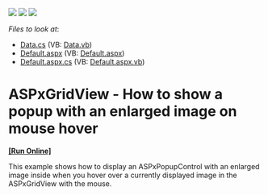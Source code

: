 <!-- default badges list -->
![](https://img.shields.io/endpoint?url=https://codecentral.devexpress.com/api/v1/VersionRange/128535491/21.2.5%2B)
[![](https://img.shields.io/badge/Open_in_DevExpress_Support_Center-FF7200?style=flat-square&logo=DevExpress&logoColor=white)](https://supportcenter.devexpress.com/ticket/details/E4872)
[![](https://img.shields.io/badge/📖_How_to_use_DevExpress_Examples-e9f6fc?style=flat-square)](https://docs.devexpress.com/GeneralInformation/403183)
<!-- default badges end -->
<!-- default file list -->
*Files to look at*:

* [Data.cs](./CS/Solution/Data.cs) (VB: [Data.vb](./VB/Solution/Data.vb))
* [Default.aspx](./CS/Solution/Default.aspx) (VB: [Default.aspx](./VB/Solution/Default.aspx))
* [Default.aspx.cs](./CS/Solution/Default.aspx.cs) (VB: [Default.aspx.vb](./VB/Solution/Default.aspx.vb))
<!-- default file list end -->
# ASPxGridView - How to show a popup with an enlarged image on mouse hover
<!-- run online -->
**[[Run Online]](https://codecentral.devexpress.com/e4872/)**
<!-- run online end -->


<p>This example shows how to display an ASPxPopupControl with an enlarged image inside when you hover over a currently displayed image in the ASPxGridView with the mouse.</p>

<br/>


